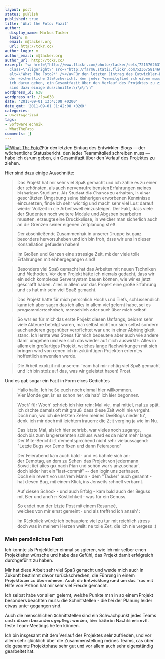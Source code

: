 ```yaml
---
layout: post
status: publish
published: true
title: 'What the Foto: Fazit'
author:
  display_name: Markus Tacker
  login: m
  email: m@tacker.org
  url: http://tckr.cc/
author_login: m
author_email: m@tacker.org
author_url: http://tckr.cc/
excerpt: "<a href=\"http://www.flickr.com/photos/tacker/sets/72157626379556132/\"><img
  class=\"alignright\" src=\"http://farm6.static.flickr.com/5236/5814600568_a78deedb78_m.jpg\"
  alt=\"What The Foto?\" /></a>Für den letzten Eintrag des Entwickler-Blogs &mdash;
  der wöchentliche Statusbericht, den jedes Teammitglied schreiben muss &mdash; habe
  ich darum geben, ein Gesamtfazit über den Verlauf des Projektes zu ziehen.\r\n\r\nHier
  sind dazu einige Ausschnitte:\r\n\r\n"
wordpress_id: 638
wordpress_url: /?p=638
date: '2011-09-01 13:42:08 +0200'
date_gmt: '2011-09-01 11:42:08 +0200'
categories:
- Uncategorized
tags:
- SoftwareTechnik
- WhatTheFoto
comments: []
---
```

<p><a href="http://www.flickr.com/photos/tacker/sets/72157626379556132/"><img class="alignright" src="http://farm6.static.flickr.com/5236/5814600568_a78deedb78_m.jpg" alt="What The Foto?" /></a>Für den letzten Eintrag des Entwickler-Blogs &mdash; der wöchentliche Statusbericht, den jedes Teammitglied schreiben muss &mdash; habe ich darum geben, ein Gesamtfazit über den Verlauf des Projektes zu ziehen.</p>
<p>Hier sind dazu einige Ausschnitte:</p>
<p><a id="more"></a><a id="more-638"></a></p>
<blockquote><p>Das Projekt hat mir sehr viel Spaß gemacht und ich zähle es zu einer der schönsten, als auch nervenaufreibensten Erfahrungen meines bisherigen Studiums. Als Student die Chance zu erhalten, in einer geschützten Ümgebung seine bisherigen erworbenen Kenntnisse einzusetzen, finde ich sehr wichtig und macht sehr viel Lust darauf wieder Vollzeit in die Arbeitswelt einzusteigen. Der Fakt, dass viele der Studenten noch weitere Module und Abgaben bearbeiten mussten, erzeugte eine Druckkulisse, in welcher man sicherlich auch an die Grenzen seiner eigenen Zeitplanung stieß.</p>
<p>Der abschließende Zusammenhalt in unserer Gruppe ist ganz besonders hervorzuheben und ich bin froh, dass wir uns in dieser Konstellation gefunden haben!</p></blockquote>
<blockquote><p>Im Großen und Ganzen eine stressige Zeit, mit der viele tolle Erfahrungen mit einhergegangen sind!</p></blockquote>
<blockquote><p>Besonders viel Spaß gemacht hat das Arbeiten mit neuen Techniken und Methoden. Vor dem Projekt hätte ich niemals gedacht, dass wir ein solch komplexes Serversystem bauen können, wie wir es jetzt geschafft haben. Alles in allem war das Projekt eine große Erfahrung und es hat mir sehr viel Spaß gemacht.</p></blockquote>
<blockquote><p>Das Projekt hatte für mich persönlich Hochs und Tiefs, schlussendlich kann ich aber sagen das ich alles in allem viel gelernt habe, sei es programmiertechnisch, menschlich oder auch über mich selbst!</p></blockquote>
<blockquote><p>So war es für mich das erste Projekt diesen Umfangs, beidem sehr viele Akteure beteilgt waren, man selbst nicht nur sich selbst sondern auch anderen gegenüber verpflichtet war und in einer Abhängigkeit stand. Ich lernte was Stress für mich bedeutete aber auch wie andere damit umgehen und wie sich das wieder auf mich auswirkte. Alles in allem ein großartiges Projekt, welches lange Nachwirkungen mit sich bringen wird von denen ich in zukünftigen Projekten erlerntes hoffentlich anwenden werde.</p></blockquote>
<blockquote><p>Die Arbeit explizit mit unserem Team hat mir richtig viel Spaß gemacht und ich bin stolz auf das, was wir geleistet haben! Prost.</p></blockquote>
<p>Und es gab sogar ein Fazit in Form eines Gedichtes:</p>
<blockquote><p>Hallo hallo, Ich heiße euch noch einmal hier willkommen.<br />
Vier Monde gar, ist es schon her, da hab' ich hier begonnen.</p>
<p>Woch' für Woch' schrieb ich hier rein: Mal viel, mal mittel, mal zu spät.<br />
Ich dachte damals oft mit grauß, dass diese Zeit wohl nie vergeht.<br />
Doch nun, wo ich die letzten Zeilen meines DevBlogs nieder tu',<br />
denk' ich mir doch mit leichtem trauern: die Zeit verging ja wie im Nu.</p>
<p>Das letzte Mal, als ich hier schrieb, war vieles noch zugange,<br />
doch bis zum lang ersehnten schluss ward es da nicht mehr lange.<br />
Der Mite-Bericht ist dementsprechend nicht sehr vielaussagend:<br />
"Letzte Bugs vor Demo fixen und dann Feierabend"</p>
<p>Der Feierabend kam auch bald - und es bahnte sich an:<br />
der Demotag, an dem zu Sehen, das Projekt von jedermann<br />
Soweit lief alles gut nach Plan und schön war's anzuschaun'.<br />
doch leider hat ein "last-commit" -- den login uns zerhauen.<br />
Doch ein revert von uns'rem Mann - dem "Tacker" auch genannt -<br />
hat diesen Bug, mit einem Klick, ins Jenseits schnell verbannt.</p>
<p>Auf diesen Schock - und auch Erfolg - kam bald auch der Beguss<br />
mit Bier und and'rer Köstlichkeit - was für ein Genuss.</p>
<p>So endet nun der letzte Post mit einem Resumeé,<br />
welches von mir ernst gemeint - und als treffend ich anseh' :</p>
<p>Im Rückblick würde ich behaupten: viel zu tun mit reichlich stress<br />
doch was in meinem Herzen weilt: ne tolle Zeit, die ich nie vergess :)</p></blockquote>
<h3 class="textimage">Mein persönliches Fazit</h3>
<p>Ich konnte als Projektleiter einmal so agieren, wie ich mir selber einen Projektleiter wünsche und habe das Gefühl, das Projekt damit erfolgreich durchgeführt zu haben.</p>
<p>Mir hat diese Arbeit sehr viel Spaß gemacht und werde mich auch in Zukunft bestimmt davor zurückschrecken, die Führung in einem Projektteam zu übernehmen. Auch die Entwicklung rund um das Trac mit Hilfe von Python hat mir sehr viel Freude gemacht.</p>
<p>Ich selbst habe vor allem gelernt, welche Punkte man in so einem Projekt besonders beachten muss: die Schnittstellen - die bei der Planung leider etwas unter gegangen sind.</p>
<p>Auch die menschlichen Schnittstellen sind ein Schwachpunkt jedes Teams und müssen besonders gepflegt werden, hier hätte im Nachhinein evtl. feste Team-Meetings helfen können.</p>
<p>Ich bin insgesamt mit dem Verlauf des Projektes sehr zufrieden, und vor allem sehr glücklich über die Zusammenstellung meines Teams, das über die gesamte Projektphase sehr gut und vor allem auch sehr eigenständig gearbeitet hat.</p>
